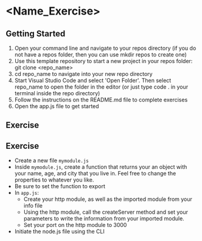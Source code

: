 # <Name_Exercise>

## Getting Started

1. Open your command line and navigate to your repos directory (if you do not have a repos folder, then you can use mkdir repos to create one)
2. Use this template repository to start a new project in your repos folder: git clone <repo_name>
3. cd repo_name to navigate into your new repo directory
4. Start Visual Studio Code and select 'Open Folder'. Then select repo_name to open the folder in the editor (or just type code . in your terminal inside the repo directory)
5. Follow the instructions on the README.md file to complete exercises
6. Open the app.js file to get started

## Exercise

## Exercise

- Create a new file `mymodule.js`
- Inside `mymodule.js`, create a function that returns your an object with your name, age, and city that you live in. Feel free to change the properties to whatever you like.
- Be sure to set the function to export
- In `app.js`:
  - Create your http module, as well as the imported module from your info file
  - Using the http module, call the createServer method and set your parameters to write the information from your imported module.
  - Set your port on the http module to 3000
- Initiate the node.js file using the CLI
